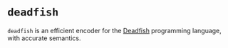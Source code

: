 # `deadfish`

`deadfish` is an efficient encoder for the [Deadfish](https://esolangs.org/wiki/Deadfish)
programming language, with accurate semantics.
